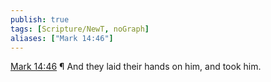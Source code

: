 ```yaml
---
publish: true
tags: [Scripture/NewT, noGraph]
aliases: ["Mark 14:46"]
---
```

[Mark 14:46](https://churchofjesuschrist.org/study/scriptures/nt/mark/14?lang=eng&id=p46#p46) ¶ And they laid their hands on him, and took him.
